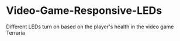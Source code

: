 # Video-Game-Responsive-LEDs
Different LEDs turn on based on the player's health in the video game Terraria
